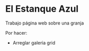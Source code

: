 # El Estanque Azul
Trabajo página web sobre una granja


Por hacer:
<ul>
    <li> Arreglar galeria grid </li>
</ul>

